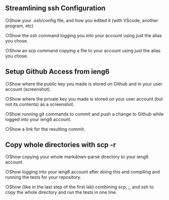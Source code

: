 ## Streamlining ssh Configuration

○Show your .ssh/config file, and how you edited it (with VScode,
another program, etc)

○Show the ssh command logging you into your account using just
the alias you chose.

○Show an scp command copying a file to your account using just the
alias you chose.

## Setup Github Access from ieng6

○Show where the public key you made is stored on Github and in
your user account (screenshot).

○Show where the private key you made is stored on your user
account (but not its contents) as a screenshot.

○Show running git commands to commit and push a change to
Github while logged into your ieng6 account.

○Show a link for the resulting commit.

## Copy whole directories with scp -r

○Show copying your whole markdown-parse directory to your ieng6
account.

○Show logging into your ieng6 account after doing this and compiling
and running the tests for your repository.

○Show (like in the last step of the first lab) combining scp, ;, and
ssh to copy the whole directory and run the tests in one line.